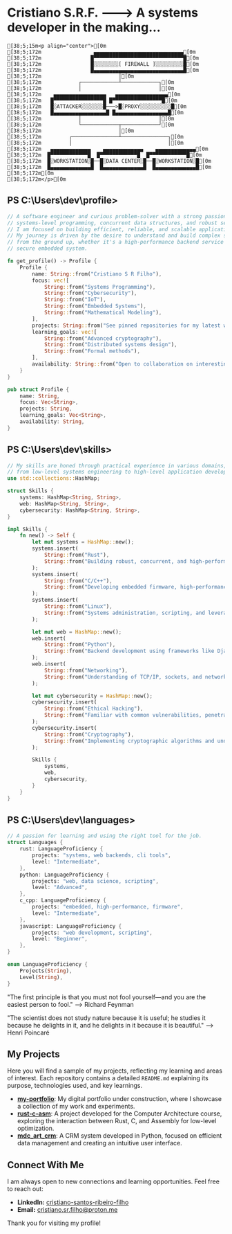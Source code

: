 # Cristiano S.R.F. ---> A systems developer in the making... 
```
[38;5;15m<p align="center">[0m
[38;5;172m                 ▄▄▄▄▄▄▄▄▄▄▄▄▄▄▄▄▄▄▄▄▄▄▄▄▄▄▄▄▄[0m
[38;5;172m                █▀▀▀▀▀▀▀▀▀▀▀▀▀▀▀▀▀▀▀▀▀▀▀▀▀▀▀▀▀█[0m
[38;5;172m                █░░░░░░░░[ FIREWALL ]░░░░░░░░░█[0m
[38;5;172m                █▄▄▄▄▄▄▄▄▄▄▄▄▄▄▄▄▄▄▄▄▄▄▄▄▄▄▄▄▄█[0m
[38;5;172m                         │[0m
[38;5;172m            ┌────────────┴────────────┐[0m
[38;5;172m            │                         │[0m
[38;5;172m    ▄▄▄▄▄▄▄▄▄▄▄▄▄▄▄▄▄   ▄▄▄▄▄▄▄▄▄▄▄▄▄▄▄▄▄[0m
[38;5;172m   █▀▀▀▀▀▀▀▀▀▀▀▀▀▀▀▀█ █▀▀▀▀▀▀▀▀▀▀▀▀▀▀▀▀█[0m
[38;5;172m   █░ATTACKER░░░░░░░█───>█░PROXY░░░░░░░░░░█[0m
[38;5;172m   █▄▄▄▄▄▄▄▄▄▄▄▄▄▄▄▄▄█ █▄▄▄▄▄▄▄▄▄▄▄▄▄▄▄▄▄█[0m
[38;5;172m            │                         │[0m
[38;5;172m            └────────────┬────────────┘[0m
[38;5;172m                         │[0m
[38;5;172m         ┌───────────────┴───────────────┐[0m
[38;5;172m         │                               │[0m
[38;5;172m   ▄▄▄▄▄▄▄▄▄▄▄▄▄    ▄▄▄▄▄▄▄▄▄▄▄▄▄    ▄▄▄▄▄▄▄▄▄▄▄▄▄[0m
[38;5;172m  █▀▀▀▀▀▀▀▀▀▀▀▀█  █▀▀▀▀▀▀▀▀▀▀▀▀█  █▀▀▀▀▀▀▀▀▀▀▀▀█[0m
[38;5;172m  █░WORKSTATION░█──█░DATA CENTER░█──█░WORKSTATION░█[0m
[38;5;172m  █▄▄▄▄▄▄▄▄▄▄▄▄▄█  █▄▄▄▄▄▄▄▄▄▄▄▄▄█  █▄▄▄▄▄▄▄▄▄▄▄▄▄█[0m
[38;5;172m[0m
[38;5;172m</p>[0m
```
## PS C:\Users\dev\profile>
```rust
// A software engineer and curious problem-solver with a strong passion for
// systems-level programming, concurrent data structures, and robust security.
// I am focused on building efficient, reliable, and scalable applications.
// My journey is driven by the desire to understand and build complex systems
// from the ground up, whether it's a high-performance backend service or a
// secure embedded system.

fn get_profile() -> Profile {
    Profile {
        name: String::from("Cristiano S R Filho"),
        focus: vec![
            String::from("Systems Programming"),
            String::from("Cybersecurity"),
            String::from("IoT"),
            String::from("Embedded Systems"),
            String::from("Mathematical Modeling"),
        ],
        projects: String::from("See pinned repositories for my latest work."),
        learning_goals: vec![
            String::from("Advanced cryptography"),
            String::from("Distributed systems design"),
            String::from("Formal methods"),
        ],
        availability: String::from("Open to collaboration on interesting projects."),
    }
}

pub struct Profile {
    name: String,
    focus: Vec<String>,
    projects: String,
    learning_goals: Vec<String>,
    availability: String,
}
```
## PS C:\Users\dev\skills>
```rust
// My skills are honed through practical experience in various domains,
// from low-level systems engineering to high-level application development.
use std::collections::HashMap;

struct Skills {
    systems: HashMap<String, String>,
    web: HashMap<String, String>,
    cybersecurity: HashMap<String, String>,
}

impl Skills {
    fn new() -> Self {
        let mut systems = HashMap::new();
        systems.insert(
            String::from("Rust"),
            String::from("Building robust, concurrent, and high-performance applications with a focus on safety and memory management. Experience with async/await, embedded systems, and creating CLI tools."),
        );
        systems.insert(
            String::from("C/C++"),
            String::from("Developing embedded firmware, high-performance computing components, and tackling complex performance challenges. I focus on writing clean, efficient, and well-documented low-level code."),
        );
        systems.insert(
            String::from("Linux"),
            String::from("Systems administration, scripting, and leveraging the command line for automation and development workflows."),
        );

        let mut web = HashMap::new();
        web.insert(
            String::from("Python"),
            String::from("Backend development using frameworks like Django and Flask, data processing, automation, and scripting. I prioritize clean, readable, and maintainable code."),
        );
        web.insert(
            String::from("Networking"),
            String::from("Understanding of TCP/IP, sockets, and network security principles. Building network applications and services."),
        );

        let mut cybersecurity = HashMap::new();
        cybersecurity.insert(
            String::from("Ethical Hacking"),
            String::from("Familiar with common vulnerabilities, penetration testing methodologies, and defensive programming."),
        );
        cybersecurity.insert(
            String::from("Cryptography"),
            String::from("Implementing cryptographic algorithms and understanding their principles for secure communication."),
        );

        Skills {
            systems,
            web,
            cybersecurity,
        }
    }
}
```
## PS C:\Users\dev\languages>
```rust
// A passion for learning and using the right tool for the job.
struct Languages {
    rust: LanguageProficiency {
        projects: "systems, web backends, cli tools",
        level: "Intermediate",
    },
    python: LanguageProficiency {
        projects: "web, data science, scripting",
        level: "Advanced",
    },
    c_cpp: LanguageProficiency {
        projects: "embedded, high-performance, firmware",
        level: "Intermediate",
    },
    javascript: LanguageProficiency {
        projects: "web development, scripting",
        level: "Beginner",
    },
}

enum LanguageProficiency {
    Projects(String),
    Level(String),
}
```
"The first principle is that you must not fool yourself—and you are the easiest person to fool." —> Richard Feynman

"The scientist does not study nature because it is useful; he studies it because he delights in it, and he delights in it because it is beautiful." —> Henri Poincaré

## My Projects

Here you will find a sample of my projects, reflecting my learning and areas of interest. Each repository contains a detailed `README.md` explaining its purpose, technologies used, and key learnings.

*   **[my-portfolio](https://github.com/cristiano-s-r-filho/my-portfolio)**: My digital portfolio under construction, where I showcase a collection of my work and experiments.
*   **[rust-c-asm](https://github.com/cristiano-s-r-filho/rust-c-asm)**: A project developed for the Computer Architecture course, exploring the interaction between Rust, C, and Assembly for low-level optimization.
*   **[mdc_art_crm](https://github.com/cristiano-s-r-filho/mdc_art_crm)**: A CRM system developed in Python, focused on efficient data management and creating an intuitive user interface.

## Connect With Me

I am always open to new connections and learning opportunities. Feel free to reach out:

*   **LinkedIn:** [cristiano-santos-ribeiro-filho](https://www.linkedin.com/in/cristiano-santos-ribeiro-filho-1bb5272bb/)
*   **Email:** cristiano.sr.filho@proton.me

Thank you for visiting my profile!


